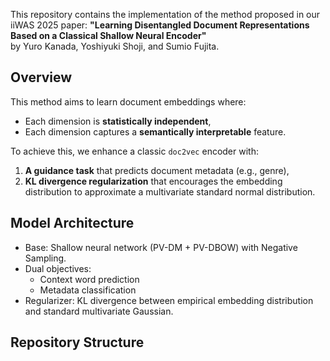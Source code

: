 This repository contains the implementation of the method proposed in our iiWAS 2025 paper:
**"Learning Disentangled Document Representations Based on a Classical Shallow Neural Encoder"**  
by Yuro Kanada, Yoshiyuki Shoji, and Sumio Fujita.

## Overview

This method aims to learn document embeddings where:
- Each dimension is **statistically independent**,
- Each dimension captures a **semantically interpretable** feature.

To achieve this, we enhance a classic `doc2vec` encoder with:
1. **A guidance task** that predicts document metadata (e.g., genre),
2. **KL divergence regularization** that encourages the embedding distribution to approximate a multivariate standard normal distribution.

##  Model Architecture

- Base: Shallow neural network (PV-DM + PV-DBOW) with Negative Sampling.
- Dual objectives:
  - Context word prediction
  - Metadata classification
- Regularizer: KL divergence between empirical embedding distribution and standard multivariate Gaussian.

## Repository Structure

